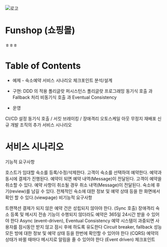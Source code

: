 ![로고](https://user-images.githubusercontent.com/87048674/131634949-6eaffd62-c54d-46ec-8d9f-2da9a2796eef.png)
# Funshop (쇼핑몰)

ㅎㅎㅎ

# Table of Contents

- 예제 - 숙소예약
서비스 시나리오
체크포인트
분석/설계

- 구현:
DDD 의 적용
폴리글랏 퍼시스턴스
폴리글랏 프로그래밍
동기식 호출 과 Fallback 처리
비동기식 호출 과 Eventual Consistency

- 운영

CI/CD 설정
동기식 호출 / 서킷 브레이킹 / 장애격리
오토스케일 아웃
무정지 재배포
신규 개발 조직의 추가
서비스 시나리오


# 서비스 시나리오

기능적 요구사항

호스트가 임대할 숙소를 등록/수정/삭제한다.
고객이 숙소를 선택하여 예약한다.
예약과 동시에 결제가 진행된다.
예약이 되면 예약 내역(Message)이 전달된다.
고객이 예약을 취소할 수 있다.
예약 사항이 취소될 경우 취소 내역(Message)이 전달된다.
숙소에 후기(review)를 남길 수 있다.
전체적인 숙소에 대한 정보 및 예약 상태 등을 한 화면에서 확인 할 수 있다.(viewpage)
비기능적 요구사항

트랜잭션
결제가 되지 않은 예약 건은 성립되지 않아야 한다. (Sync 호출)
장애격리
숙소 등록 및 메시지 전송 기능이 수행되지 않더라도 예약은 365일 24시간 받을 수 있어야 한다 Async (event-driven), Eventual Consistency
예약 시스템이 과중되면 사용자를 잠시동안 받지 않고 잠시 후에 하도록 유도한다 Circuit breaker, fallback
성능
모든 방에 대한 정보 및 예약 상태 등을 한번에 확인할 수 있어야 한다 (CQRS)
예약의 상태가 바뀔 때마다 메시지로 알림을 줄 수 있어야 한다 (Event driven)
체크포인트


